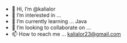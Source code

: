 - 👋 Hi, I’m @kalialor
- 👀 I’m interested in ...
- 🌱 I’m currently learning ... Java
- 💞️ I’m looking to collaborate on ...
- 📫 How to reach me ... kalialor23@gmail.com

<!---
kalialor/kalialor is a ✨ special ✨ repository because its `README.md` (this file) appears on your GitHub profile.
You can click the Preview link to take a look at your changes.
--->
